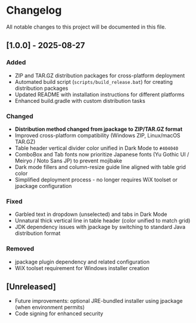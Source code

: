 ﻿# Changelog

All notable changes to this project will be documented in this file.

## [1.0.0] - 2025-08-27
### Added
- ZIP and TAR.GZ distribution packages for cross-platform deployment
- Automated build script (`scripts/build_release.bat`) for creating distribution packages
- Updated README with installation instructions for different platforms
- Enhanced build.gradle with custom distribution tasks

### Changed
- **Distribution method changed from jpackage to ZIP/TAR.GZ format**
- Improved cross-platform compatibility (Windows ZIP, Linux/macOS TAR.GZ)
- Table header vertical divider color unified in Dark Mode to `#404040`
- ComboBox and Tab fonts now prioritize Japanese fonts (Yu Gothic UI / Meiryo / Noto Sans JP) to prevent mojibake
- Dark mode fillers and column-resize guide line aligned with table grid color
- Simplified deployment process - no longer requires WiX toolset or jpackage configuration

### Fixed
- Garbled text in dropdown (unselected) and tabs in Dark Mode
- Unnatural thick vertical line in table header (color unified to match grid)
- JDK dependency issues with jpackage by switching to standard Java distribution format

### Removed
- jpackage plugin dependency and related configuration
- WiX toolset requirement for Windows installer creation

## [Unreleased]
- Future improvements: optional JRE-bundled installer using jpackage (when environment permits)
- Code signing for enhanced security
